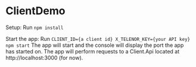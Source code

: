 ClientDemo
==========

Setup:
Run `npm install`

Start the app: 
Run `CLIENT_ID={a client id} X_TELENOR_KEY={your API key} npm start`
The app will start and the console will display the port the app has started on.
The app will perform requests to a Client.Api located at http://localhost:3000 (for now).

